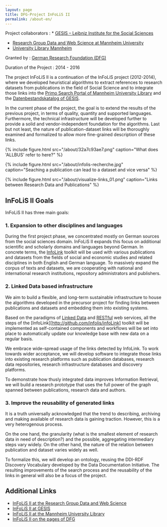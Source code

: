 ```yaml
---
layout: page
title: DFG-Project InFoLiS II
permalink: /about-en/
---
```


Project collaborators
: * [GESIS – Leibniz Institute for the Social Sciences](http://www.gesis.org/)
  * [Research Group Data and Web Science at Mannheim University](http://dws.informatik.uni-mannheim.de/)
  * [University Library Mannheim](http://www.ub.uni-mannheim.de)
  
Granted by
: [German Research Foundation (DFG)](http://www.dfg.de/)

Duration of the Project
: 2014 - 2016

The project InFoLiS II is a continuation of the
InFoLiS project (2012-2014), where 
we developed heuristical algorithms to extract references to research
datasets from publications in the field of Social Science and to integrate
those links into the [Primo Search Portal of Mannheim University
Library](http://www.ub.uni-mannheim.de/133.html) and the [Datenbestandskatalog
of GESIS](https://dbk.gesis.org/dbksearch/index.asp).

In the current phase of the project, the goal is to extend the results of the
previous project, in terms of quality, quantity and supported languages.
Furthermore, the technical infrastructure will be developed further to provide
a solid and vendor-independent foundation for the algorithms. Last but not
least, the nature of publication-dataset links will be thoroughly examined and
formalized to allow more fine-grained description of these links.

{% include figure.html src="/about/32a7c93ae7.png" caption="What does 'ALLBUS' refer to here?" %}

{% include figure.html src="/about/infolis-recherche.jpg" caption="Seaching a publication can lead to a dataset and vice versa" %}

{% include figure.html src="/about/visualize-links_01.png" caption="Links between Research Data and Publications" %}


## InFoLiS II Goals

InFoLiS II has three main goals:

### 1. Expansion to other disciplines and languages

During the first project phase, we concentrated mostly on German sources from
the social sciences domain. InFoLiS II expands this focus on additional
scientific and scholarly domains and languages beyond German. In concrete
terms, the [InfoLink](https://github.com/infolis/infoLink) toolkit will be used
with various publications and datasets from the fields of social and economic
studies and related disciplines in both English and German language.  To
massively expand the corpus of texts and datasets, we are cooperating with
national and international research institutions, repository administrators and
publishers. 

### 2. Linked Data based infrastructure

We aim to build a flexible, and long-term sustainable infrastructure to house
the algorithms developed in the precursor project for finding links between
publications and datasets and embedding them into existing systems.

Based on the paradigms of [Linked Data](TODO) and [RESTful](TODO) web services,
all the steps of the [InfoLink][http://github.com/infolis/infoLink] toolkit
will be implemented as self-contained components and workflows will be set into
place to automatically update our knowledge base with new data on a regular basis.

We embrace wide-spread usage of the links detected by InfoLink. To work towards
wider acceptance, we will develop software to integrate those links into existing research platforms
such as publication databases, research data repositories, research infrastructure databases
and discovery platforms.

To demonstrate how thusly integrated data improves Information Retrieval, we
will build a research prototype that uses the full power of the graph spanned
between publications, research data and authors.

### 3. Improve the reusability of generated links

It is a truth universally acknowledged that the trend to describing, archiving
and making available of research data is gaining traction. However, this is a
very heterogenous process.

On the one hand, the granularity (what is the smallest element of research data
in need of description?) and the possible, aggregating intermediary steps vary
widely. On the other hand, the nature of the relation between publication and
dataset varies widely as well.

To formalize this, we will develop an ontology, reusing the DDI-RDF Discovery
Vocabulary developed by the Data Documentation Initiative. The resulting
improvements of the search process and the reusability of the links in general
will also be a focus of the project.

## Additional Links

* [InFoLiS II at the Research Group Data and Web Science](http://dws.informatik.uni-mannheim.de/en/projects/current-projects/)
* [InFoLiS II at GESIS](http://www.gesis.org/forschung/drittmittelprojekte/projektuebersicht-drittmittel/InFoLiS-ii/)
* [InFoLiS II at the Mannheim University Library](http://bib.uni-mannheim.de/1399.html?&L=0)
* [InFoLiS II on the pages of DFG](http://gepris.dfg.de/gepris/projekt/189200501)

